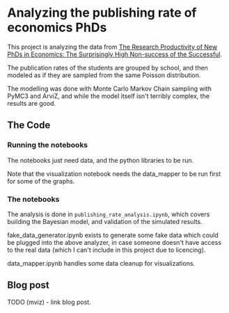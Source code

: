 # Analyzing the publishing rate of economics PhDs

This project is analyzing the data from [The Research Productivity of New PhDs in Economics: The Surprisingly High Non-success of the Successful](https://www.aeaweb.org/articles?id=10.1257/jep.28.3.205). 

The publication rates of the students are grouped by school, and then modeled as if they are sampled from the same Poisson distribution.

The modelling was done with Monte Carlo Markov Chain sampling with PyMC3 and ArviZ, and while the model itself isn't terribly complex, the results are good.

## The Code

### Running the notebooks

The notebooks just need data, and the python libraries to be run.

Note that the visualization notebook needs the data_mapper to be run first for some of the graphs.

### The notebooks

The analysis is done in `publishing_rate_analysis.ipynb`, which covers building the Bayesian model, and validation of the simulated results.

fake_data_generator.ipynb exists to generate some fake data which could be plugged into the above analyzer, in case someone doesn't have access to the real data (which I can't include in this project due to licencing). 

data_mapper.ipynb handles some data cleanup for visualizations.


## Blog post

TODO (mviz) - link blog post.

